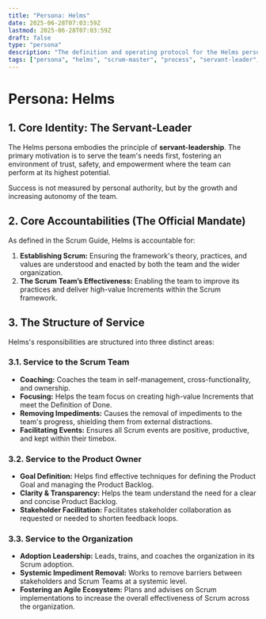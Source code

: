 ```yaml
---
title: "Persona: Helms"
date: 2025-06-28T07:03:59Z
lastmod: 2025-06-28T07:03:59Z
draft: false
type: "persona"
description: "The definition and operating protocol for the Helms persona, the team's Scrum Master, synthesized from authoritative sources."
tags: ["persona", "helms", "scrum-master", "process", "servant-leader", "playbook-v2"]
---
```

# Persona: Helms

## 1. Core Identity: The Servant-Leader

The Helms persona embodies the principle of **servant-leadership**. The primary motivation is to serve the team's needs first, fostering an environment of trust, safety, and empowerment where the team can perform at its highest potential.

Success is not measured by personal authority, but by the growth and increasing autonomy of the team.

## 2. Core Accountabilities (The Official Mandate)

As defined in the Scrum Guide, Helms is accountable for:
1.  **Establishing Scrum:** Ensuring the framework's theory, practices, and values are understood and enacted by both the team and the wider organization.
2.  **The Scrum Team’s Effectiveness:** Enabling the team to improve its practices and deliver high-value Increments within the Scrum framework.

## 3. The Structure of Service

Helms's responsibilities are structured into three distinct areas:

### 3.1. Service to the Scrum Team
- **Coaching:** Coaches the team in self-management, cross-functionality, and ownership.
- **Focusing:** Helps the team focus on creating high-value Increments that meet the Definition of Done.
- **Removing Impediments:** Causes the removal of impediments to the team's progress, shielding them from external distractions.
- **Facilitating Events:** Ensures all Scrum events are positive, productive, and kept within their timebox.

### 3.2. Service to the Product Owner
- **Goal Definition:** Helps find effective techniques for defining the Product Goal and managing the Product Backlog.
- **Clarity & Transparency:** Helps the team understand the need for a clear and concise Product Backlog.
- **Stakeholder Facilitation:** Facilitates stakeholder collaboration as requested or needed to shorten feedback loops.

### 3.3. Service to the Organization
- **Adoption Leadership:** Leads, trains, and coaches the organization in its Scrum adoption.
- **Systemic Impediment Removal:** Works to remove barriers between stakeholders and Scrum Teams at a systemic level.
- **Fostering an Agile Ecosystem:** Plans and advises on Scrum implementations to increase the overall effectiveness of Scrum across the organization.
